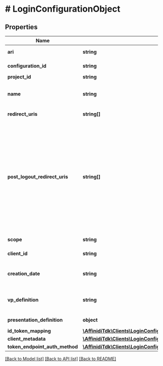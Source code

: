 # # LoginConfigurationObject

## Properties

| Name                           | Type                                                                                                                                  | Description                                                                                                                                                                                                     | Notes      |
| ------------------------------ | ------------------------------------------------------------------------------------------------------------------------------------- | --------------------------------------------------------------------------------------------------------------------------------------------------------------------------------------------------------------- | ---------- |
| **ari**                        | **string**                                                                                                                            | Configuration ari                                                                                                                                                                                               |
| **configuration_id**           | **string**                                                                                                                            | Configuration id                                                                                                                                                                                                | [optional] |
| **project_id**                 | **string**                                                                                                                            | Project id                                                                                                                                                                                                      |
| **name**                       | **string**                                                                                                                            | User defined login configuration name                                                                                                                                                                           |
| **redirect_uris**              | **string[]**                                                                                                                          | OAuth 2.0 Redirect URIs                                                                                                                                                                                         | [optional] |
| **post_logout_redirect_uris**  | **string[]**                                                                                                                          | Post Logout Redirect URIs, Used to redirect the user&#39;s browser to a specified URL after the logout process is complete. Must match the domain, port, scheme of at least one of the registered redirect URIs | [optional] |
| **scope**                      | **string**                                                                                                                            | OAuth 2.0 Client Scope                                                                                                                                                                                          | [optional] |
| **client_id**                  | **string**                                                                                                                            | OAuth 2.0 Client ID                                                                                                                                                                                             |
| **creation_date**              | **string**                                                                                                                            | OAuth 2.0 Client Creation Date                                                                                                                                                                                  |
| **vp_definition**              | **string**                                                                                                                            | VP definition in JSON stringify format                                                                                                                                                                          |
| **presentation_definition**    | **object**                                                                                                                            | Presentation Definition                                                                                                                                                                                         | [optional] |
| **id_token_mapping**           | [**\AffinidiTdk\Clients\LoginConfiguration\Model\IdTokenMapping**](IdTokenMapping.md)                                                 |                                                                                                                                                                                                                 |
| **client_metadata**            | [**\AffinidiTdk\Clients\LoginConfiguration\Model\LoginConfigurationClientMetadataOutput**](LoginConfigurationClientMetadataOutput.md) |                                                                                                                                                                                                                 |
| **token_endpoint_auth_method** | [**\AffinidiTdk\Clients\LoginConfiguration\Model\TokenEndpointAuthMethod**](TokenEndpointAuthMethod.md)                               |                                                                                                                                                                                                                 |

[[Back to Model list]](../../README.md#models) [[Back to API list]](../../README.md#endpoints) [[Back to README]](../../README.md)
